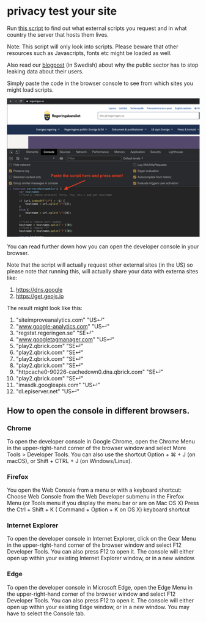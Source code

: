 # privacy test your site
Run [this script](https://github.com/tomper00/privacy-test-your-site/blob/main/scan-site.js) to find out what external scripts you request and in what country the server that hosts them lives.

Note: This script will only look into scripts. Please beware that other resources such as Javascripts, fonts etc might be loaded as well.

Also read our [blogpost](https://www.digitalist.se/blogg/svenska-myndigheter-maste-sluta-att-lacka-data-om-svenska-medborgares-surfvanor) (in Swedish) about why the public sector has to stop leaking data about their users.

Simply paste the code in the browser console to see from which sites you might load scripts.

![example](./example.png)

You can read further down how you can open the developer console in your browser.

Note that the script will actually request other external sites (in the US) so please note that running this, will actually share your data with externa sites like:
1. https://dns.google
2. https://get.geojs.io


The result might look like this:

1. "siteimproveanalytics.com"	"US↵"
2. "www.google-analytics.com"	"US↵"
3. "regstat.regeringen.se"	"SE↵"
4. "www.googletagmanager.com"	"US↵"
5. "play2.qbrick.com"	"SE↵"
6. "play2.qbrick.com"	"SE↵"
7. "play2.qbrick.com"	"SE↵"
8. "play2.qbrick.com"	"SE↵"
9. "httpcache0-90226-cachedown0.dna.qbrick.com"	"SE↵"
10. "play2.qbrick.com"	"SE↵"
11. "imasdk.googleapis.com"	"US↵"
12. "dl.episerver.net"	"US↵"



## How to open the console in different browsers.

### Chrome

To open the developer console in Google Chrome, open the Chrome Menu in the upper-right-hand corner of the browser window and select More Tools > Developer Tools. You can also use the shortcut Option + ⌘ + J (on macOS), or Shift + CTRL + J (on Windows/Linux).

### Firefox

You open the Web Console from a menu or with a keyboard shortcut: Choose Web Console from the Web Developer submenu in the Firefox Menu (or Tools menu if you display the menu bar or are on Mac OS X) Press the Ctrl + Shift + K ( Command + Option + K on OS X) keyboard shortcut

### Internet Explorer

To open the developer console in Internet Explorer, click on the Gear Menu in the upper-right-hand corner of the browser window and select F12 Developer Tools. You can also press F12 to open it. The console will either open up within your existing Internet Explorer window, or in a new window.

### Edge

To open the developer console in Microsoft Edge, open the Edge Menu in the upper-right-hand corner of the browser window and select F12 Developer Tools. You can also press F12 to open it. The console will either open up within your existing Edge window, or in a new window. You may have to select the Console tab.

